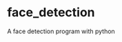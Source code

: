 # face_detection

<!--
#field
AI

#groups
Computer Vision

#languages
Python

#frames and libs
OpenCV

-->

A face detection program with python
